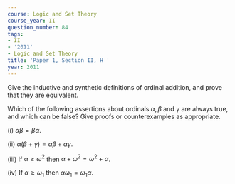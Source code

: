 ```yaml
---
course: Logic and Set Theory
course_year: II
question_number: 84
tags:
- II
- '2011'
- Logic and Set Theory
title: 'Paper 1, Section II, H '
year: 2011
---
```




Give the inductive and synthetic definitions of ordinal addition, and prove that they are equivalent.

Which of the following assertions about ordinals $\alpha, \beta$ and $\gamma$ are always true, and which can be false? Give proofs or counterexamples as appropriate.

(i) $\alpha \beta=\beta \alpha$.

(ii) $\alpha(\beta+\gamma)=\alpha \beta+\alpha \gamma$.

(iii) If $\alpha \geqslant \omega^{2}$ then $\alpha+\omega^{2}=\omega^{2}+\alpha$.

(iv) If $\alpha \geqslant \omega_{1}$ then $\alpha \omega_{1}=\omega_{1} \alpha$.